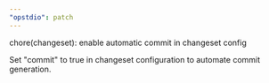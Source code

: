 ```yaml
---
"opstdio": patch
---
```


chore(changeset): enable automatic commit in changeset config

Set "commit" to true in changeset configuration to automate commit generation.
